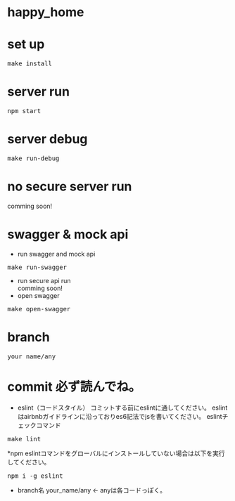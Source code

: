 # happy_home

# set up
<pre>
make install
</pre>

# server run
<pre>
npm start
</pre>

# server debug
<pre>
make run-debug
</pre>

# no secure server run
comming soon!

# swagger & mock api
- run swagger and mock api
<pre>
make run-swagger
</pre>
- run secure api run  
comming soon!
- open swagger
<pre>
make open-swagger
</pre>

# branch
<pre>
your_name/any
</pre>

# commit 必ず読んでね。
- eslint（コードスタイル）
    コミットする前にeslintに通してください。
    eslintはairbnbガイドラインに沿っておりes6記法でjsを書いてください。
    eslintチェックコマンド
<pre>
make lint
</pre>
*npm eslintコマンドをグローバルにインストールしていない場合は以下を実行してください。
<pre>
npm i -g eslint
</pre>

- branch名
    your_name/any <- anyは各コードっぽく。


    
    
